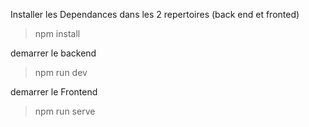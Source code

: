 Installer les Dependances dans les 2 repertoires (back end et fronted)
> npm install

demarrer le backend
> npm run dev

demarrer le Frontend
> npm run serve
